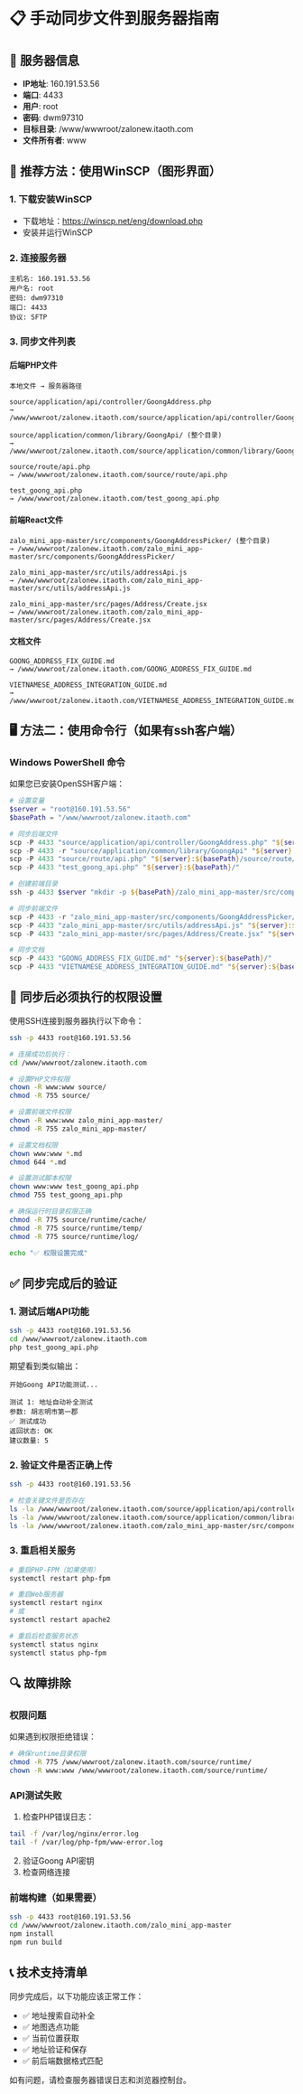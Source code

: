 # 📋 手动同步文件到服务器指南

## 🎯 服务器信息
- **IP地址**: 160.191.53.56
- **端口**: 4433
- **用户**: root
- **密码**: dwm97310
- **目标目录**: /www/wwwroot/zalonew.itaoth.com
- **文件所有者**: www

## 🚀 推荐方法：使用WinSCP（图形界面）

### 1. 下载安装WinSCP
- 下载地址：https://winscp.net/eng/download.php
- 安装并运行WinSCP

### 2. 连接服务器
```
主机名: 160.191.53.56
用户名: root
密码: dwm97310
端口: 4433
协议: SFTP
```

### 3. 同步文件列表

#### 后端PHP文件
```
本地文件 → 服务器路径

source/application/api/controller/GoongAddress.php
→ /www/wwwroot/zalonew.itaoth.com/source/application/api/controller/GoongAddress.php

source/application/common/library/GoongApi/ (整个目录)
→ /www/wwwroot/zalonew.itaoth.com/source/application/common/library/GoongApi/

source/route/api.php
→ /www/wwwroot/zalonew.itaoth.com/source/route/api.php

test_goong_api.php
→ /www/wwwroot/zalonew.itaoth.com/test_goong_api.php
```

#### 前端React文件
```
zalo_mini_app-master/src/components/GoongAddressPicker/ (整个目录)
→ /www/wwwroot/zalonew.itaoth.com/zalo_mini_app-master/src/components/GoongAddressPicker/

zalo_mini_app-master/src/utils/addressApi.js
→ /www/wwwroot/zalonew.itaoth.com/zalo_mini_app-master/src/utils/addressApi.js

zalo_mini_app-master/src/pages/Address/Create.jsx
→ /www/wwwroot/zalonew.itaoth.com/zalo_mini_app-master/src/pages/Address/Create.jsx
```

#### 文档文件
```
GOONG_ADDRESS_FIX_GUIDE.md
→ /www/wwwroot/zalonew.itaoth.com/GOONG_ADDRESS_FIX_GUIDE.md

VIETNAMESE_ADDRESS_INTEGRATION_GUIDE.md
→ /www/wwwroot/zalonew.itaoth.com/VIETNAMESE_ADDRESS_INTEGRATION_GUIDE.md
```

## 🖥️ 方法二：使用命令行（如果有ssh客户端）

### Windows PowerShell 命令

如果您已安装OpenSSH客户端：

```powershell
# 设置变量
$server = "root@160.191.53.56"
$basePath = "/www/wwwroot/zalonew.itaoth.com"

# 同步后端文件
scp -P 4433 "source/application/api/controller/GoongAddress.php" "${server}:${basePath}/source/application/api/controller/"
scp -P 4433 -r "source/application/common/library/GoongApi" "${server}:${basePath}/source/application/common/library/"
scp -P 4433 "source/route/api.php" "${server}:${basePath}/source/route/"
scp -P 4433 "test_goong_api.php" "${server}:${basePath}/"

# 创建前端目录
ssh -p 4433 $server "mkdir -p ${basePath}/zalo_mini_app-master/src/components/GoongAddressPicker"

# 同步前端文件
scp -P 4433 -r "zalo_mini_app-master/src/components/GoongAddressPicker/*" "${server}:${basePath}/zalo_mini_app-master/src/components/GoongAddressPicker/"
scp -P 4433 "zalo_mini_app-master/src/utils/addressApi.js" "${server}:${basePath}/zalo_mini_app-master/src/utils/"
scp -P 4433 "zalo_mini_app-master/src/pages/Address/Create.jsx" "${server}:${basePath}/zalo_mini_app-master/src/pages/Address/"

# 同步文档
scp -P 4433 "GOONG_ADDRESS_FIX_GUIDE.md" "${server}:${basePath}/"
scp -P 4433 "VIETNAMESE_ADDRESS_INTEGRATION_GUIDE.md" "${server}:${basePath}/"
```

## 🔧 同步后必须执行的权限设置

使用SSH连接到服务器执行以下命令：

```bash
ssh -p 4433 root@160.191.53.56

# 连接成功后执行：
cd /www/wwwroot/zalonew.itaoth.com

# 设置PHP文件权限
chown -R www:www source/
chmod -R 755 source/

# 设置前端文件权限
chown -R www:www zalo_mini_app-master/
chmod -R 755 zalo_mini_app-master/

# 设置文档权限
chown www:www *.md
chmod 644 *.md

# 设置测试脚本权限
chown www:www test_goong_api.php
chmod 755 test_goong_api.php

# 确保运行时目录权限正确
chmod -R 775 source/runtime/cache/
chmod -R 775 source/runtime/temp/
chmod -R 775 source/runtime/log/

echo "✅ 权限设置完成"
```

## ✅ 同步完成后的验证

### 1. 测试后端API功能
```bash
ssh -p 4433 root@160.191.53.56
cd /www/wwwroot/zalonew.itaoth.com
php test_goong_api.php
```

期望看到类似输出：
```
开始Goong API功能测试...

测试 1: 地址自动补全测试
参数: 胡志明市第一郡
✅ 测试成功
返回状态: OK
建议数量: 5
```

### 2. 验证文件是否正确上传
```bash
ssh -p 4433 root@160.191.53.56

# 检查关键文件是否存在
ls -la /www/wwwroot/zalonew.itaoth.com/source/application/api/controller/GoongAddress.php
ls -la /www/wwwroot/zalonew.itaoth.com/source/application/common/library/GoongApi/GoongApi.php
ls -la /www/wwwroot/zalonew.itaoth.com/zalo_mini_app-master/src/components/GoongAddressPicker/index.jsx
```

### 3. 重启相关服务
```bash
# 重启PHP-FPM（如果使用）
systemctl restart php-fpm

# 重启Web服务器
systemctl restart nginx
# 或
systemctl restart apache2

# 重启后检查服务状态
systemctl status nginx
systemctl status php-fpm
```

## 🔍 故障排除

### 权限问题
如果遇到权限拒绝错误：
```bash
# 确保runtime目录权限
chmod -R 775 /www/wwwroot/zalonew.itaoth.com/source/runtime/
chown -R www:www /www/wwwroot/zalonew.itaoth.com/source/runtime/
```

### API测试失败
1. 检查PHP错误日志：
```bash
tail -f /var/log/nginx/error.log
tail -f /var/log/php-fpm/www-error.log
```

2. 验证Goong API密钥
3. 检查网络连接

### 前端构建（如果需要）
```bash
ssh -p 4433 root@160.191.53.56
cd /www/wwwroot/zalonew.itaoth.com/zalo_mini_app-master
npm install
npm run build
```

## 📞 技术支持清单

同步完成后，以下功能应该正常工作：
- ✅ 地址搜索自动补全
- ✅ 地图选点功能
- ✅ 当前位置获取
- ✅ 地址验证和保存
- ✅ 前后端数据格式匹配

如有问题，请检查服务器错误日志和浏览器控制台。